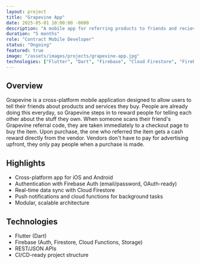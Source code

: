 ```yaml
---
layout: project
title: "Grapevine App"
date: 2025-05-01 10:00:00 -0600
description: "A mobile app for referring products to friends and recieving rewards, built with Flutter and Firebase."
duration: "5 months"
role: "Contract Mobile Developer"
status: "Ongoing"
featured: true
image: "/assets/images/projects/grapevine-app.jpg"
technologies: ["Flutter", "Dart", "Firebase", "Cloud Firestore", "Firebase Auth", "Cloud Functions"]
---
```


## Overview

Grapevine is a cross-platform mobile application designed to allow users to tell their friends about products and services they buy. People are already doing this everyday, so Grapevine steps in to reward people for telling each other about the stuff they own. When someone scans their friend's Grapevine referral code, they are taken immediately to a checkout page to buy the item. Upon purchase, the one who referred the item gets a cash reward directly from the vendor. Vendors don't have to pay for advertising upfront, they only pay people when a purchase is made.

## Highlights

- Cross-platform app for iOS and Android
- Authentication with Firebase Auth (email/password, OAuth-ready)
- Real-time data sync with Cloud Firestore
- Push notifications and cloud functions for background tasks
- Modular, scalable architecture

## Technologies

- Flutter (Dart)
- Firebase (Auth, Firestore, Cloud Functions, Storage)
- REST/JSON APIs
- CI/CD-ready project structure


